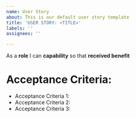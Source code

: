 ```yaml
---
name: User Story
about: This is our default user story template
title: 'USER STORY: <TITLE>'
labels: ''
assignees: ''

---
```


As a **role** I can **capability** so that **received benefit**

# **Acceptance Criteria:**
- Acceptance Criteria 1:
- Acceptance Criteria 2:
- Acceptance Criteria 3:
